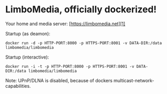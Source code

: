 LimboMedia, officially dockerized!
======
Your home and media server: [https://limbomedia.net][1]

Startup (as deamon):

    docker run -d -p HTTP-PORT:8000 -p HTTPS-PORT:8001 -v DATA-DIR:/data limbomedia/limbomedia

Startup (interactive):

    docker run -i -t -p HTTP-PORT:8000 -p HTTPS-PORT:8001 -v DATA-DIR:/data limbomedia/limbomedia



Note: UPnP/DLNA is disabled, because of dockers multicast-network-capabilities.

  [1]: https://limbomedia.net
